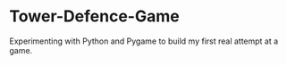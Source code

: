 # Tower-Defence-Game
Experimenting with Python and Pygame to build my first real attempt at a game.
